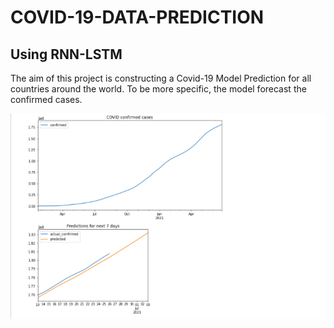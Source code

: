 # COVID-19-DATA-PREDICTION
## Using RNN-LSTM

The aim of this project is constructing a Covid-19 Model Prediction for all countries around the world. To be more specific, the model forecast the confirmed cases.


![](World.png)
